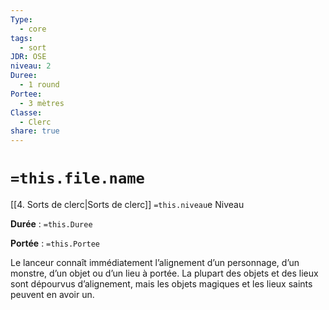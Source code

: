 ```yaml
---
Type:
  - core
tags:
  - sort
JDR: OSE
niveau: 2
Duree:
  - 1 round
Portee:
  - 3 mètres
Classe:
  - Clerc
share: true
---
```

# `=this.file.name`  

[[4. Sorts de clerc|Sorts de clerc]] `=this.niveau`e Niveau

**Durée** : `=this.Duree` 

**Portée** : `=this.Portee`

Le lanceur connaît immédiatement l’alignement d’un personnage, d’un monstre, d’un objet ou d’un lieu à portée. La plupart des objets et des lieux sont dépourvus d’alignement, mais les objets magiques et les lieux saints peuvent en avoir un.
